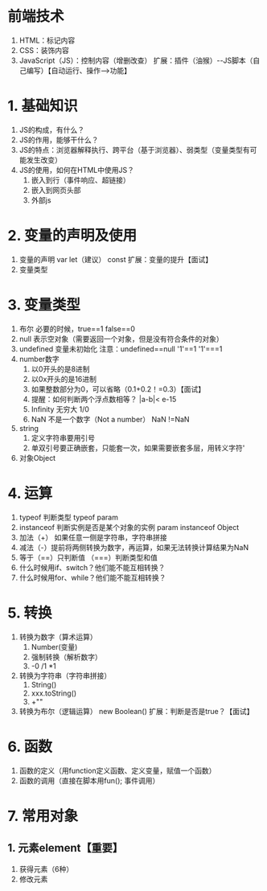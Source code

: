 # 前端技术
1. HTML：标记内容
2. CSS：装饰内容
3. JavaScript（JS）：控制内容（增删改查）
扩展：插件（油猴）--JS脚本（自己编写）【自动运行、操作-->功能】

# 1. 基础知识
1. JS的构成，有什么？
2. JS的作用，能够干什么？
3. JS的特点：浏览器解释执行、跨平台（基于浏览器）、弱类型（变量类型有可能发生改变）
4. JS的使用，如何在HTML中使用JS？
	1. 嵌入到行（事件响应、超链接）
	2. 嵌入到网页头部
	3. 外部js
# 2. 变量的声明及使用
1. 变量的声明 var  let（建议）  const
扩展：变量的提升【面试】
2. 变量类型

# 3. 变量类型
1. 布尔  必要的时候，true==1  false==0
2. null 表示空对象（需要返回一个对象，但是没有符合条件的对象）
3. undefined 变量未初始化   注意：undefined==null '1'==1 '1'===1
4. number数字
	1. 以0开头的是8进制
	2. 以0x开头的是16进制
	3. 如果整数部分为0，可以省略（0.1+0.2！=0.3）【面试】
	4. 提醒：如何判断两个浮点数相等？ |a-b|< e-15
	5. Infinity 无穷大 1/0
	6. NaN 不是一个数字（Not a number） NaN !=NaN
5. string
	1. 定义字符串要用引号
	2. 单双引号要正确嵌套，只能套一次，如果需要嵌套多层，用转义字符\'
6. 对象Object

# 4. 运算
1. typeof 判断类型  typeof param
2. instanceof 判断实例是否是某个对象的实例 param instanceof Object
3. 加法（+） 如果任意一侧是字符串，字符串拼接
4. 减法（-）提前将两侧转换为数字，再运算，如果无法转换计算结果为NaN
5. 等于（==）只判断值 （===）判断类型和值
6. 什么时候用if、switch？他们能不能互相转换？
7. 什么时候用for、while？他们能不能互相转换？

# 5. 转换
1. 转换为数字（算术运算）
	1. Number(变量)
	2. 强制转换（解析数字）
	3. -0  /1 *1
2. 转换为字符串（字符串拼接）
	1. String()
	2. xxx.toString()
	3. +""
3. 转换为布尔（逻辑运算） new Boolean()
	扩展：判断是否是true？【面试】
	
	
# 6. 函数
1. 函数的定义（用function定义函数、定义变量，赋值一个函数）
2. 函数的调用（直接在脚本用fun();  事件调用）

# 7. 常用对象
## 1. 元素element【重要】
1. 获得元素（6种）
2. 修改元素
	
	